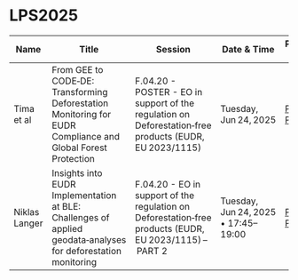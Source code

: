# LPS2025


| Name           | Title                                                                                                    | Session                                                                                         | Date & Time           | Program Link                                                                                                   |
|----------------|----------------------------------------------------------------------------------------------------------|--------------------------------------------------------------------------------------------------|------------------------|---------------------------------------------------------------------------------------------------------------|
| Tima et al     | From GEE to CODE‑DE: Transforming Deforestation Monitoring for EUDR Compliance and Global Forest Protection | F.04.20 - POSTER - EO in support of the regulation on Deforestation‑free products (EUDR, EU 2023/1115) | Tuesday, Jun 24, 2025 | [Program Page](https://lps25.esa.int/programme/programme-session/?id=64D8A53D-4EA4-43A0-AC8E-544D2F4C1310) |
| Niklas Langer  | Insights into EUDR Implementation at BLE: Challenges of applied geodata‑analyses for deforestation monitoring | F.04.20 - EO in support of the regulation on Deforestation‑free products (EUDR, EU 2023/1115) – PART 2 | Tuesday, Jun 24, 2025 • 17:45–19:00 | [Program Page](https://lps25.esa.int/programme/programme-session/?id=AAD67A95-7052-4093-B276-111453337445) |

